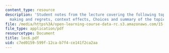 ```yaml
---
content_type: resource
description: 'Student notes from the lecture covering the following topics: decision
  making and regrets, context effects, Choices and summary of the topics.'
file: /media/https%3A/open-learning-course-data-rc.s3.amazonaws.com/15-301-managerial-psychology-laboratory-fall-2004/c7ed0159599f12cab7f4ce141f2ca2aa_lec6.pdf
file_type: application/pdf
resourcetype: Document
title: lec6.pdf
uid: c7ed0159-599f-12ca-b7f4-ce141f2ca2aa
---
```

